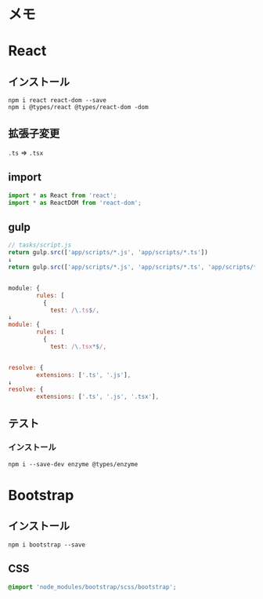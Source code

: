 # メモ

# React
## インストール
```
npm i react react-dom --save
npm i @types/react @types/react-dom -dom
```

## 拡張子変更
`.ts` => `.tsx`

## import
```typescript
import * as React from 'react';
import * as ReactDOM from 'react-dom';
```

## gulp
```JavaScript
// tasks/script.js
return gulp.src(['app/scripts/*.js', 'app/scripts/*.ts'])
↓
return gulp.src(['app/scripts/*.js', 'app/scripts/*.ts', 'app/scripts/*.tsx'])


module: {
        rules: [
          {
            test: /\.ts$/,
↓
module: {
        rules: [
          {
            test: /\.tsx*$/,


resolve: {
        extensions: ['.ts', '.js'],
↓
resolve: {
        extensions: ['.ts', '.js', '.tsx'],
```

## テスト
### インストール
```
npm i --save-dev enzyme @types/enzyme
```


# Bootstrap
## インストール
```
npm i bootstrap --save
```

## CSS
```scss
@import 'node_modules/bootstrap/scss/bootstrap';
```